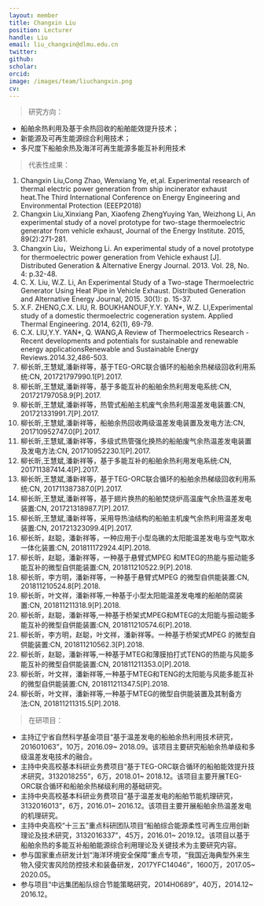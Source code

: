 ```yaml
---
layout: member
title: Changxin Liu
position: Lecturer
handle: Liu
email: liu_changxin@dlmu.edu.cn
twitter: 
github: 
scholar:
orcid: 
image: /images/team/liuchangxin.png
cv: 
---
```


>研究方向：

- 船舶余热利用及基于余热回收的船舶能效提升技术；
- 新能源及可再生能源综合利用技术；
- 多尺度下船舶余热及海洋可再生能源多能互补利用技术

>代表性成果：

1. Changxin Liu,Cong Zhao, Wenxiang Ye, et,al. Experimental research of thermal electric power generation from ship incinerator exhaust heat.The Third International Conference on Energy Engineering and Environmental Protection (EEEP2018)
2. Changxin Liu,Xinxiang Pan, Xiaofeng ZhengYuying Yan, Weizhong Li, An experimental study of a novel prototype for two-stage thermoelectric generator from vehicle exhaust, Journal of the Energy Institute. 2015, 89(2):271-281.
3. Changxin Liu，Weizhong Li. An experimental study of a novel prototype for thermoelectric power generation from Vehicle exhaust [J]. Distributed Generation & Alternative Energy Journal. 2013. Vol. 28, No. 4: p.32-48.
4. C. X. Liu, W.Z. Li, An Experimental Study of a Two-stage Thermoelectric Generator Using Heat Pipe in Vehicle Exhaust. Distributed Generation and Alternative Energy Journal, 2015. 30(1): p. 15-37.
5. X.F. ZHENG,C.X. LIU, R. BOUKHANOUF,Y.Y. YAN*, W.Z. LI,Experimental study of a domestic thermoelectric cogeneration system. Applied Thermal Engineering. 2014, 62(1), 69-79.
6. C.X. LIU,Y.Y. YAN*, Q. WANG,A Review of Thermoelectrics Research - Recent developments and potentials for sustainable and renewable energy applicationsRenewable and Sustainable Energy Reviews.2014.32,486-503.
1. 柳长昕,王慧斌,潘新祥等，基于TEG-ORC联合循环的船舶余热梯级回收利用系统:CN, 201721797990.1[P].2017.
2. 柳长昕,王慧斌,潘新祥等，基于多能互补的船舶余热利用发电系统:CN, 201721797058.9[P].2017.
3. 柳长昕,王慧斌,潘新祥等，热管式船舶主机废气余热利用温差发电装置:CN, 201721331991.7[P].2017.
4. 柳长昕,王慧斌,潘新祥等，船舶余热回收两级温差发电装置及发电方法:CN, 201710952747.0[P].2017.
5. 柳长昕,王慧斌,潘新祥等，多级式热管强化换热的船舶废气余热温差发电装置及发电方法:CN, 201710952230.1[P].2017.
6. 柳长昕,王慧斌,潘新祥等，基于多能互补的船舶余热利用发电系统:CN, 201711387414.4[P].2017.
7. 柳长昕,王慧斌,潘新祥等，基于TEG-ORC联合循环的船舶余热梯级回收利用系统:CN, 201711387387.0[P].2017.
8. 柳长昕,王慧斌,潘新祥等，基于翅片换热的船舶焚烧炉高温废气余热温差发电装置:CN, 201721318987.7[P].2017.
9. 柳长昕,王慧斌,潘新祥等，采用导热油结构的船舶主机废气余热利用温差发电装置:CN, 201721323099.4[P].2017.
10. 柳长昕，赵聪，潘新祥等，一种应用于小型岛礁的太阳能温差发电与空气取水一体化装置:CN, 201811172924.4[P].2018.
11. 柳长昕，赵聪，潘新祥等，一种基于悬臂式MPEG 和MTEG的热能与振动能多能互补的微型自供能装置:CN, 201811210522.9[P].2018.
12. 柳长昕，李方明，潘新祥等，一种基于悬臂式MPEG 的微型自供能装置:CN, 201811210524.8[P].2018.
13. 柳长昕，叶文祥，潘新祥等,一种基于小型太阳能温差发电堆的船舶防腐装置:CN, 201811211318.9[P].2018.
14. 柳长昕，赵聪，潘新祥等,一种基于桥架式MPEG和MTEG的太阳能与振动能多能互补的微型自供能装置:CN, 201811210574.6[P].2018.
15. 柳长昕，李方明，赵聪，叶文祥，潘新祥等。一种基于桥架式MPEG 的微型自供能装置:CN, 201811210562.3[P].2018.
16. 柳长昕，赵聪，潘新祥等,一种基于MTEG和薄膜拍打式TENG的热能与风能多能互补的微型自供能装置:CN, 201811211353.0[P].2018.
17. 柳长昕，叶文祥，潘新祥等,一种基于MTEG和TENG的太阳能与风能多能互补的微型自供能装置:CN, 201811211347.5[P].2018.
18. 柳长昕，叶文祥，潘新祥等,一种基于MTEG的微型自供能装置及其制备方法:CN, 201811211315.5[P].2018.

>在研项目：

- 主持辽宁省自然科学基金项目“基于温差发电的船舶余热利用技术研究，201601063”，10万，2016.09~ 2018.09。该项目主要研究船舶余热单级和多级温差发电技术的融合。
- 主持中央高校基本科研业务费项目“基于TEG-ORC联合循环的船舶能效提升技术研究，3132018255”，6万，2018.01~ 2018.12。该项目主要开展TEG-ORC联合循环和船舶余热梯级利用的基础研究。
- 主持中央高校基本科研业务费项目“基于温差发电的船舶节能机理研究，3132016013”，6万，2016.01~ 2016.12。该项目主要开展船舶余热温差发电的机理研究。
- 主持中央高校“十三五”重点科研团队项目“船舶综合能源柔性可再生应用创新理论及技术研究，3132016337”，45万，2016.01~ 2019.12。该项目以基于船舶余热的多能互补船舶能源综合利用理论及关键技术为主要研究内容。
- 参与国家重点研发计划“海洋环境安全保障”重点专项，“我国近海典型外来生物入侵灾害风险防控技术和装备研发，2017YFC14046”，1600万，2017.05~ 2020.05。
- 参与项目“中远集团船队综合节能策略研究，2014H0689”，40万，2014.12~ 2016.12。

